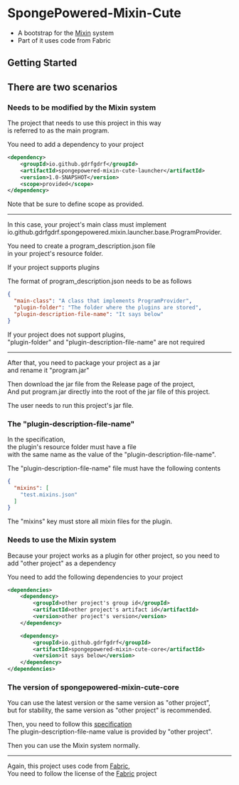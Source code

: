 SpongePowered-Mixin-Cute
===
- A bootstrap for the [Mixin](https://github.com/SpongePowered/Mixin) system
- Part of it uses code from Fabric

Getting Started
------------------------
## There are two scenarios
### Needs to be modified by the Mixin system
The project that needs to use this project in this way  
is referred to as the main program.

You need to add a dependency to your project
```xml
<dependency>
    <groupId>io.github.gdrfgdrf</groupId>
    <artifactId>spongepowered-mixin-cute-launcher</artifactId>
    <version>1.0-SNAPSHOT</version>
    <scope>provided</scope>
</dependency>
```
Note that be sure to define scope as provided.

---

In this case, your project's main class must implement  
io.github.gdrfgdrf.spongepowered.mixin.launcher.base.ProgramProvider.  

You need to create a program_description.json file  
in your project's resource folder.  

If your project supports plugins  

The format of program_description.json needs to be as follows  
```json
{
  "main-class": "A class that implements ProgramProvider",
  "plugin-folder": "The folder where the plugins are stored",
  "plugin-description-file-name": "It says below"
}
```
If your project does not support plugins,  
"plugin-folder" and "plugin-description-file-name" are not required

---

After that, you need to package your project as a jar  
and rename it "program.jar"  

Then download the jar file from the Release page of the project,  
And put program.jar directly into the root of the jar file of this project.

The user needs to run this project's jar file.

### The "plugin-description-file-name"
In the specification,  
the plugin's resource folder must have a file  
with the same name as the value of the "plugin-description-file-name".

The "plugin-description-file-name" file must have the following contents
```json
{
  "mixins": [
    "test.mixins.json"
  ]
}
```
The "mixins" key must store all mixin files for the plugin.

### Needs to use the Mixin system
Because your project works as a plugin for other project,
so you need to add "other project" as a dependency

You need to add the following dependencies to your project
```xml
<dependencies>
    <dependency>
        <groupId>other project's group id</groupId>
        <artifactId>other project's artifact id</artifactId>
        <version>other project's version</version>
    </dependency>

    <dependency>
        <groupId>io.github.gdrfgdrf</groupId>
        <artifactId>spongepowered-mixin-cute-core</artifactId>
        <version>it says below</version>
    </dependency>
</dependencies>
```

### The version of spongepowered-mixin-cute-core
You can use the latest version or the same version as "other project",  
but for stability, the same version as "other project" is recommended.  

Then, you need to follow this [specification](#the-plugin-description-file-name)  
The plugin-description-file-name value is provided by "other project".

Then you can use the Mixin system normally.

---
Again, this project uses code from [Fabric](https://github.com/FabricMC/fabric),  
You need to follow the license of the [Fabric](https://github.com/FabricMC/fabric) project



